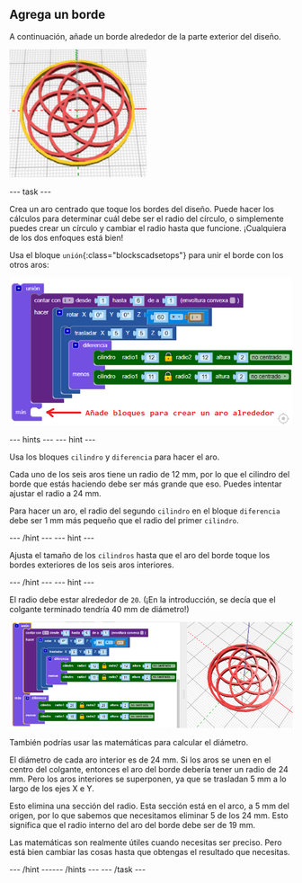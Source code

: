 ## Agrega un borde

A continuación, añade un borde alrededor de la parte exterior del diseño.

![captura de pantalla](images/pendant-border-show.png)

--- task ---

Crea un aro centrado que toque los bordes del diseño. Puede hacer los cálculos para determinar cuál debe ser el radio del círculo, o simplemente puedes crear un círculo y cambiar el radio hasta que funcione. ¡Cualquiera de los dos enfoques está bien!

Usa el bloque `unión`{:class="blockscadsetops"} para unir el borde con los otros aros:

![captura de pantalla](images/pendant-union.png)

--- hints ---
 --- hint ---

Usa los bloques `cilindro` y `diferencia` para hacer el aro.

Cada uno de los seis aros tiene un radio de 12 mm, por lo que el cilindro del borde que estás haciendo debe ser más grande que eso. Puedes intentar ajustar el radio a 24 mm.

Para hacer un aro, el radio del segundo `cilindro` en el bloque `diferencia` debe ser 1 mm más pequeño que el radio del primer `cilindro`.

--- /hint --- --- hint ---

Ajusta el tamaño de los `cilindros` hasta que el aro del borde toque los bordes exteriores de los seis aros interiores.

--- /hint --- --- hint ---

El radio debe estar alrededor de `20`. (¡En la introducción, se decía que el colgante terminado tendría 40 mm de diámetro!)

![captura de pantalla](images/pendant-border.png)

También podrías usar las matemáticas para calcular el diámetro.

El diámetro de cada aro interior es de 24 mm. Si los aros se unen en el centro del colgante, entonces el aro del borde debería tener un radio de 24 mm. Pero los aros interiores se superponen, ya que se trasladan 5 mm a lo largo de los ejes X e Y.

Esto elimina una sección del radio. Esta sección está en el arco, a 5 mm del origen, por lo que sabemos que necesitamos eliminar 5 de los 24 mm. Esto significa que el radio interno del aro del borde debe ser de 19 mm.

Las matemáticas son realmente útiles cuando necesitas ser preciso. Pero está bien cambiar las cosas hasta que obtengas el resultado que necesitas.

--- /hint ------ /hints --- --- /task ---
